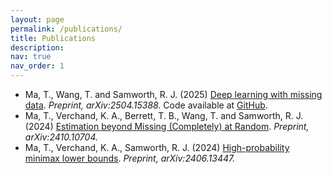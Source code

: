```yaml
---
layout: page
permalink: /publications/
title: Publications
description: 
nav: true
nav_order: 1
---
```


* Ma, T., Wang, T. and Samworth, R. J. (2025) [Deep learning with missing data](https://arxiv.org/abs/2504.15388). *Preprint, arXiv:2504.15388.* Code available at [GitHub](https://github.com/tianyima2000/DNN_missing_data).
* Ma, T., Verchand, K. A., Berrett, T. B., Wang, T. and Samworth, R. J. (2024) [Estimation beyond Missing (Completely) at Random](https://arxiv.org/abs/2410.10704). *Preprint, arXiv:2410.10704.*
* Ma, T., Verchand, K. A., Samworth, R. J. (2024) [High-probability minimax lower bounds](https://arxiv.org/abs/2406.13447). *Preprint, arXiv:2406.13447.*
